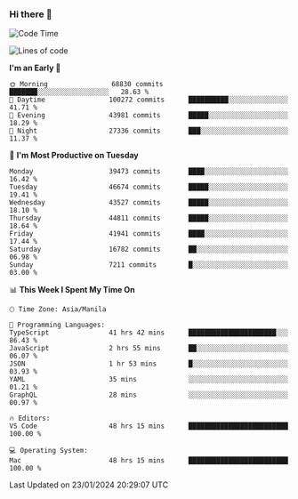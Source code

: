 ### Hi there 👋

<!--START_SECTION:waka-->
![Code Time](http://img.shields.io/badge/Code%20Time-4%2C779%20hrs%2050%20mins-blue)

![Lines of code](https://img.shields.io/badge/From%20Hello%20World%20I%27ve%20Written-109.0%20million%20lines%20of%20code-blue)

**I'm an Early 🐤** 

```text
🌞 Morning                68830 commits       ███████░░░░░░░░░░░░░░░░░░   28.63 % 
🌆 Daytime                100272 commits      ██████████░░░░░░░░░░░░░░░   41.71 % 
🌃 Evening                43981 commits       █████░░░░░░░░░░░░░░░░░░░░   18.29 % 
🌙 Night                  27336 commits       ███░░░░░░░░░░░░░░░░░░░░░░   11.37 % 
```
📅 **I'm Most Productive on Tuesday** 

```text
Monday                   39473 commits       ████░░░░░░░░░░░░░░░░░░░░░   16.42 % 
Tuesday                  46674 commits       █████░░░░░░░░░░░░░░░░░░░░   19.41 % 
Wednesday                43527 commits       █████░░░░░░░░░░░░░░░░░░░░   18.10 % 
Thursday                 44811 commits       █████░░░░░░░░░░░░░░░░░░░░   18.64 % 
Friday                   41941 commits       ████░░░░░░░░░░░░░░░░░░░░░   17.44 % 
Saturday                 16782 commits       ██░░░░░░░░░░░░░░░░░░░░░░░   06.98 % 
Sunday                   7211 commits        █░░░░░░░░░░░░░░░░░░░░░░░░   03.00 % 
```


📊 **This Week I Spent My Time On** 

```text
🕑︎ Time Zone: Asia/Manila

💬 Programming Languages: 
TypeScript               41 hrs 42 mins      ██████████████████████░░░   86.43 % 
JavaScript               2 hrs 55 mins       ██░░░░░░░░░░░░░░░░░░░░░░░   06.07 % 
JSON                     1 hr 53 mins        █░░░░░░░░░░░░░░░░░░░░░░░░   03.93 % 
YAML                     35 mins             ░░░░░░░░░░░░░░░░░░░░░░░░░   01.21 % 
GraphQL                  28 mins             ░░░░░░░░░░░░░░░░░░░░░░░░░   00.97 % 

🔥 Editors: 
VS Code                  48 hrs 15 mins      █████████████████████████   100.00 % 

💻 Operating System: 
Mac                      48 hrs 15 mins      █████████████████████████   100.00 % 
```


 Last Updated on 23/01/2024 20:29:07 UTC
<!--END_SECTION:waka-->


<!--
**rad182/rad182** is a ✨ _special_ ✨ repository because its `README.md` (this file) appears on your GitHub profile.

Here are some ideas to get you started:

- 🔭 I’m currently working on ...
- 🌱 I’m currently learning ...
- 👯 I’m looking to collaborate on ...
- 🤔 I’m looking for help with ...
- 💬 Ask me about ...
- 📫 How to reach me: ...
- 😄 Pronouns: ...
- ⚡ Fun fact: ...
-->
